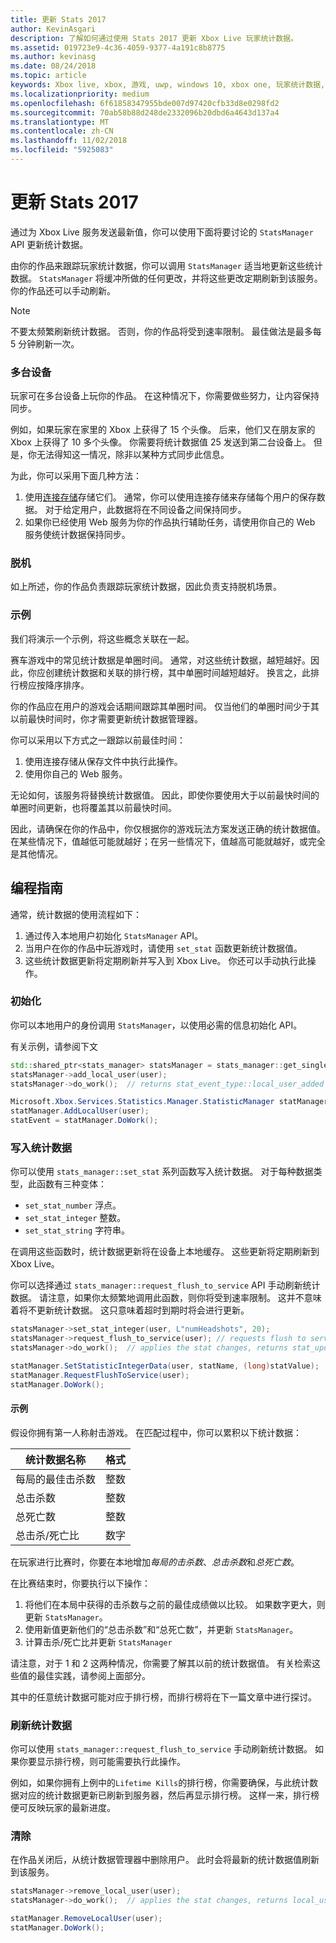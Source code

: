 ```yaml
---
title: 更新 Stats 2017
author: KevinAsgari
description: 了解如何通过使用 Stats 2017 更新 Xbox Live 玩家统计数据。
ms.assetid: 019723e9-4c36-4059-9377-4a191c8b8775
ms.author: kevinasg
ms.date: 08/24/2018
ms.topic: article
keywords: Xbox live, xbox, 游戏, uwp, windows 10, xbox one, 玩家统计数据, stats 2017
ms.localizationpriority: medium
ms.openlocfilehash: 6f61858347955bde007d97420cfb33d8e0298fd2
ms.sourcegitcommit: 70ab58b88d248de2332096b20dbd6a4643d137a4
ms.translationtype: MT
ms.contentlocale: zh-CN
ms.lasthandoff: 11/02/2018
ms.locfileid: "5925083"
---
```

# <a name="updating-stats-2017"></a>更新 Stats 2017

通过为 Xbox Live 服务发送最新值，你可以使用下面将要讨论的 `StatsManager` API 更新统计数据。

由你的作品来跟踪玩家统计数据，你可以调用 `StatsManager` 适当地更新这些统计数据。  `StatsManager` 将缓冲所做的任何更改，并将这些更改定期刷新到该服务。  你的作品还可以手动刷新。

> [!NOTE]
> 不要太频繁刷新统计数据。  否则，你的作品将受到速率限制。  最佳做法是最多每 5 分钟刷新一次。

### <a name="multiple-devices"></a>多台设备

玩家可在多台设备上玩你的作品。  在这种情况下，你需要做些努力，让内容保持同步。

例如，如果玩家在家里的 Xbox 上获得了 15 个头像。  后来，他们又在朋友家的 Xbox 上获得了 10 多个头像。  你需要将统计数据值 25 发送到第二台设备上。  但是，你无法得知这一情况，除非以某种方式同步此信息。

为此，你可以采用下面几种方法：

1. 使用[连接存储](../storage-platform/connected-storage/connected-storage-technical-overview.md)存储它们。  通常，你可以使用连接存储来存储每个用户的保存数据。  对于给定用户，此数据将在不同设备之间保持同步。
2. 如果你已经使用 Web 服务为你的作品执行辅助任务，请使用你自己的 Web 服务使统计数据保持同步。

### <a name="offline"></a>脱机

如上所述，你的作品负责跟踪玩家统计数据，因此负责支持脱机场景。 

### <a name="examples"></a>示例

我们将演示一个示例，将这些概念关联在一起。

赛车游戏中的常见统计数据是单圈时间。  通常，对这些统计数据，越短越好。因此，你应创建统计数据和关联的排行榜，其中单圈时间越短越好。  换言之，此排行榜应按降序排序。

你的作品应在用户的游戏会话期间跟踪其单圈时间。  仅当他们的单圈时间少于其以前最快时间时，你才需要更新统计数据管理器。

你可以采用以下方式之一跟踪以前最佳时间：
1. 使用连接存储从保存文件中执行此操作。
2. 使用你自己的 Web 服务。

无论如何，该服务将替换统计数据值。  因此，即使你要使用大于以前最快时间的单圈时间更新，也将覆盖其以前最快时间。

因此，请确保在你的作品中，你仅根据你的游戏玩法方案发送正确的统计数据值。  在某些情况下，值越低可能就越好；在另一些情况下，值越高可能就越好，或完全是其他情况。

## <a name="programming-guide"></a>编程指南

通常，统计数据的使用流程如下：

1. 通过传入本地用户初始化 `StatsManager` API。
1. 当用户在你的作品中玩游戏时，请使用 `set_stat` 函数更新统计数据值。
1. 这些统计数据更新将定期刷新并写入到 Xbox Live。  你还可以手动执行此操作。

### <a name="initialization"></a>初始化

你可以本地用户的身份调用 `StatsManager`，以使用必需的信息初始化 API。

有关示例，请参阅下文

```cpp
std::shared_ptr<stats_manager> statsManager = stats_manager::get_singleton_instance();
statsManager->add_local_user(user);
statsManager->do_work();  // returns stat_event_type::local_user_added
```

```csharp
Microsoft.Xbox.Services.Statistics.Manager.StatisticManager statManager = StatisticManager.SingletonInstance;
statManager.AddLocalUser(user);
statEvent = statManager.DoWork();
```

### <a name="writing-stats"></a>写入统计数据

你可以使用 `stats_manager::set_stat` 系列函数写入统计数据。  对于每种数据类型，此函数有三种变体：

* `set_stat_number` 浮点。
* `set_stat_integer` 整数。
* `set_stat_string` 字符串。

在调用这些函数时，统计数据更新将在设备上本地缓存。  这些更新将定期刷新到 Xbox Live。

你可以选择通过 `stats_manager::request_flush_to_service` API 手动刷新统计数据。  请注意，如果你太频繁地调用此函数，则你将受到速率限制。  这并不意味着将不更新统计数据。  这只意味着超时到期时将会进行更新。

```cpp
statsManager->set_stat_integer(user, L"numHeadshots", 20);
statsManager->request_flush_to_service(user); // requests flush to service, performs a do_work
statsManager->do_work();  // applies the stat changes, returns stat_update_complete after flush to service
```

```csharp
statManager.SetStatisticIntegerData(user, statName, (long)statValue);
statManager.RequestFlushToService(user);
statManager.DoWork();
```

#### <a name="example"></a>示例

假设你拥有第一人称射击游戏。  在匹配过程中，你可以累积以下统计数据：

| 统计数据名称 | 格式 |
|-----------|--------|
| 每局的最佳击杀数 | 整数 |
| 总击杀数 | 整数 |
| 总死亡数 | 整数 |
| 总击杀/死亡比 | 数字 |

在玩家进行比赛时，你要在本地增加*每局的击杀数*、*总击杀数*和*总死亡数*。

在比赛结束时，你要执行以下操作：
1. 将他们在本局中获得的击杀数与之前的最佳成绩做以比较。  如果数字更大，则更新 `StatsManager`。
2. 使用新值更新他们的“总击杀数”和“总死亡数”，并更新 `StatsManager`。
3. 计算击杀/死亡比并更新 `StatsManager`

请注意，对于 1 和 2 这两种情况，你需要了解其以前的统计数据值。  有关检索这些值的最佳实践，请参阅上面部分。

其中的任意统计数据可能对应于排行榜，而排行榜将在下一篇文章中进行探讨。

### <a name="flushing-stats"></a>刷新统计数据

你可以使用 `stats_manager::request_flush_to_service` 手动刷新统计数据。  如果你要显示排行榜，则可能需要执行此操作。

例如，如果你拥有上例中的`Lifetime Kills`的排行榜，你需要确保，与此统计数据对应的统计数据更新已刷新到服务器，然后再显示排行榜。  这样一来，排行榜便可反映玩家的最新进度。

### <a name="cleanup"></a>清除
在作品关闭后，从统计数据管理器中删除用户。 此时会将最新的统计数据值刷新到该服务。

```cpp
statsManager->remove_local_user(user);
statsManager->do_work();  // applies the stat changes, returns local_user_removed after flush to service
```

```csharp
statManager.RemoveLocalUser(user);
statManager.DoWork();
```
